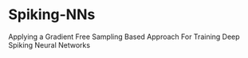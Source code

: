 # Spiking-NNs
Applying a Gradient Free Sampling Based Approach For Training Deep Spiking Neural Networks
